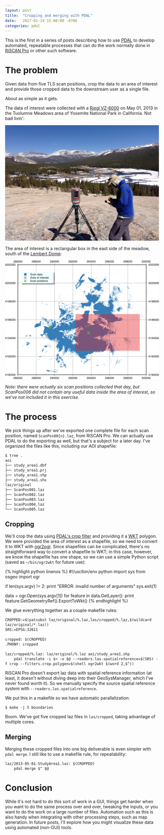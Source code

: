 ```yaml
---
layout: post
title:  "Cropping and merging with PDAL"
date:   2017-01-19 15:00:00 -0700
categories: pdal
---
```


This is the first in a series of posts describing how to use [PDAL](http://www.pdal.io/) to develop automated, repeatable processes that can do the work normally done in [RiSCAN Pro](http://www.riegl.com/products/software-packages/riscan-pro/) or other such software.

# The problem

Given data from five TLS scan positions, crop the data to an area of interest and provide those cropped data to the downstream user as a single file.

About as simple as it gets.

The data of interest were collected with a [Riegl VZ-6000](http://www.riegl.com/nc/products/terrestrial-scanning/produktdetail/product/scanner/33/) on May 01, 2013 in the Tuolumne Meadows area of Yosemite National Park in California.
Not bad livin':

![Tuolumne Meadows](/img/2013-05-01-tuolumne.jpg)

The area of interest is a rectangular box in the east side of the meadow, south of the [Lembert Dome](https://en.wikipedia.org/wiki/Lembert_Dome):

![Area of interest](/img/2013-05-01-tuolumne-aoi.png)

*Note: there were actually six scan positions collected that day, but ScanPos006 did not contain any useful data inside the area of interest, so we've not included it in this exercise.*

# The process

We pick things up after we've exported one complete file for each scan position, named `ScanPos00{n}.laz`, from RiSCAN Pro.
We can actually use PDAL to do the exporting as well, but that's a subject for a later day.
I've organized the files like this, including our AOI shapefile:

```
$ tree .
aoi
├── study_area1.dbf
├── study_area1.prj
├── study_area1.shp
├── study_area1.shx
laz/original
├── ScanPos001.laz
├── ScanPos002.laz
├── ScanPos003.laz
├── ScanPos004.laz
└── ScanPos005.laz
```

## Cropping

We'll crop the data using [PDAL's crop filter](http://www.pdal.io/stages/filters.crop.html) and providing it a [WKT](https://en.wikipedia.org/wiki/Well-known_text) polygon.
We were provided the area of interest as a shapefile, so we need to convert it to WKT with [ogr2ogr](http://www.gdal.org/ogr2ogr.html).
Since shapefiles can be complicated, there's no straightforward way to convert a shapefile to WKT; in this case, however, we know the shapefile has one shape, so we can use a simple Python script (saved as `~/bin/ogr2wkt` for future use):

{% highlight python linenos %}
#!/usr/bin/env python
import sys
from osgeo import ogr

if len(sys.argv) != 2:
    print "ERROR: invalid number of arguments"
    sys.exit(1)

data = ogr.Open(sys.argv[1])
for feature in data.GetLayer():
    print feature.GetGeometryRef().ExportToWkt()
{% endhighlight %}

We glue everything together as a couple makefile rules:

```
CROPPED:=$(patsubst laz/original/%.laz,las/cropped/%.laz,$(wildcard laz/original/*.laz))
SRS:=EPSG:32611

cropped: $(CROPPED)
.PHONY: cropped

laz/cropped/%.laz: laz/original/%.laz aoi/study_area1.shp
    pdal translate -i $< -o $@ --readers.las.spatialreference=$(SRS) -f crop --filters.crop.polygon=$(shell ogr2wkt $(word 2,$^))
```

RiSCAN Pro doesn't export laz data with spatial reference information (at least, it doesn't without diving deep into their GeoSysManager, which I've never found worth it).
So we manually specify the source spatial reference system with `--readers.las.spatialreference`.

We put this in a makefile so we have automatic parallelization:

```
$ make -j 5 boundaries
```

Boom.
We've got five cropped laz files in `las/cropped`, taking advantage of multiple cores.

## Merging

Merging these cropped files into one big deliverable is even simpler with `pdal merge`.
I still like to use a makefile rule, for repeatability:

```
laz/2013-05-01-StudyArea1.laz: $(CROPPED)
    pdal merge $^ $@
```

# Conclusion

While it's not hard to do this sort of work in a GUI, things get harder when you want to do the same process over and over, tweaking the inputs, or you want to do the work on a large number of files.
Automation such as this is also handy when integrating with other processing steps, such as map generation.
In future posts, I'll explore how you might visualize these data using automated (non-GUI) tools.
